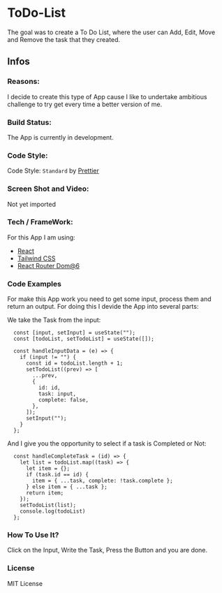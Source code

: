 # ToDo-List

The goal was to create a To Do List, where the user can Add, Edit, Move and Remove the task that they created.

## Infos

### Reasons:

I decide to create this type of App cause I like to undertake ambitious challenge to try get every time a better version of me.

### Build Status:

The App is currently in development.

### Code Style:

Code Style: `Standard` by [Prettier](https://prettier.io/)

### Screen Shot and Video:

Not yet imported

### Tech / FrameWork:

For this App I am using:

- [React](https://en.reactjs.org/)
- [Tailwind CSS](https://tailwindcss.com/)
- [React Router Dom@6](https://reactrouter.com/en/main)

### Code Examples

For make this App work you need to get some input, process them and return an output. For doing this I devide the App into several parts:

We take the Task from the input:
```
  const [input, setInput] = useState("");
  const [todoList, setTodoList] = useState([]);

  const handleInputData = (e) => {
    if (input != "") {
      const id = todoList.length + 1;
      setTodoList((prev) => [
        ...prev,
        {
          id: id,
          task: input,
          complete: false,
        },
      ]);
      setInput("");
    }
  };
```

And I give you the opportunity to select if a task is Completed or Not:
```
  const handleCompleteTask = (id) => {
    let list = todoList.map((task) => {
      let item = {};
      if (task.id == id) {
        item = { ...task, complete: !task.complete };
      } else item = { ...task };
      return item;
    });
    setTodoList(list);
    console.log(todoList)
  };
```
### How To Use It?

Click on the Input, Write the Task, Press the Button and you are done.

### License

MIT License

